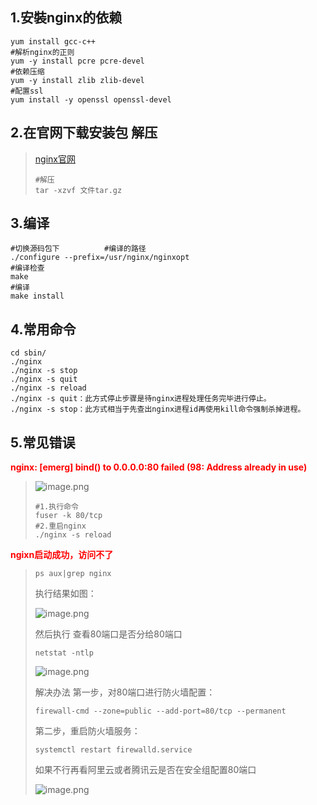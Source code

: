 ## 1.安裝nginx的依赖

```shell
yum install gcc-c++
#解析nginx的正则
yum -y install pcre pcre-devel
#依赖压缩
yum -y install zlib zlib-devel
#配置ssl
yum install -y openssl openssl-devel
```

## 2.在官网下载安装包 解压

> [nginx官网](https://nginx.org/en/download.html)
>
> ```shell
> #解压
> tar -xzvf 文件tar.gz
> ```
>
> 

## 3.编译

```shell
#切换源码包下          #编译的路径
./configure --prefix=/usr/nginx/nginxopt
#编译检查
make
#编译
make install
```

## 4.常用命令

```shell
cd sbin/
./nginx
./nginx -s stop
./nginx -s quit
./nginx -s reload
./nginx -s quit：此方式停止步骤是待nginx进程处理任务完毕进行停止。
./nginx -s stop：此方式相当于先查出nginx进程id再使用kill命令强制杀掉进程。
```

## 5.常见错误

**<span style="color:red">nginx: [emerg] bind() to 0.0.0.0:80 failed (98: Address already in use)</span>**

> ![image.png](https://i.loli.net/2020/12/26/ZS6W4oh9MaBKegD.png)
>
> ```shell
> #1.执行命令
> fuser -k 80/tcp
> #2.重启nginx
> ./nginx -s reload
> ```

**<span style="color:red">ngixn启动成功，访问不了</span>**

> ```shell
> ps aux|grep nginx
> ```
>
> 执行结果如图：
>
> ![image.png](https://i.loli.net/2020/12/26/5jUP4eRElk19M7W.png)
>
> 然后执行 查看80端口是否分给80端口
>
> ```shell
> netstat -ntlp
> ```
>
> ![image.png](https://i.loli.net/2020/12/26/iTmbjUpJu5Mw62l.png)
>
> 解决办法
> 第一步，对80端口进行防火墙配置：
>
> ```shell
> firewall-cmd --zone=public --add-port=80/tcp --permanent
> ```
>
> 第二步，重启防火墙服务：
>
> ```shell
> systemctl restart firewalld.service
> ```
>
> 如果不行再看阿里云或者腾讯云是否在安全组配置80端口
>
> ![image.png](https://i.loli.net/2020/12/26/kL9pHRoIfqOnFG7.png)
